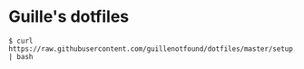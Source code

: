 # Guille's dotfiles

```
$ curl https://raw.githubusercontent.com/guillenotfound/dotfiles/master/setup.sh | bash
```
